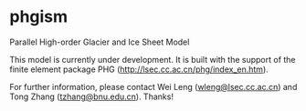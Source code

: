 # phgism
Parallel High-order Glacier and Ice Sheet Model

This model is currently under development. It is built with the support of the finite element package PHG (http://lsec.cc.ac.cn/phg/index_en.htm).

For further information, please contact Wei Leng (wleng@lsec.cc.ac.cn) and Tong Zhang (tzhang@bnu.edu.cn). Thanks!
